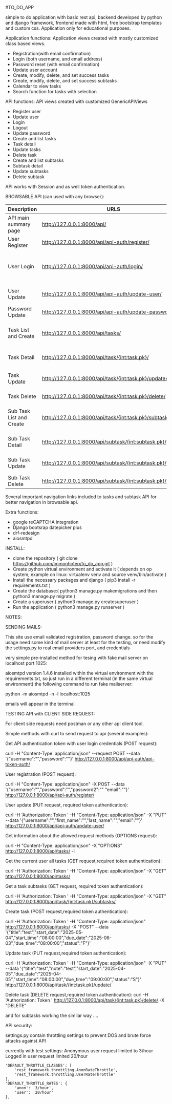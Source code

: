 #TO_DO_APP

simple to do application with basic rest api, backend developed by python and django framework, frontend made with html, free bootstrap templates and custom css.
Application only for educational purposes.

Application functions:
Application views created with mostly customized class based views. 

- Registration(with email confirmation)
- Login (both username, and email address)
- Password reset (with email confirmation)
- Update user account
- Create, modify, delete, and set success tasks
- Create, modify, delete, and set success subtasks
- Calendar to view tasks
- Search function for tasks with selection

API functions:
API views created with customized GenericAPIViews

- Register user
- Update user
- Login 
- Logout
- Update password
- Create and list tasks
- Task detail
- Update tasks
- Delete task
- Create and list subtasks
- Subtask detail
- Update subtasks
- Delete subtask

API works with Session and as well token authentication.

BROWSABLE API (can used with any browser):

| Description              | URLS                                                       | METHODS                       |
| ------------------------ | ---------------------------------------------------------- | ----------------------------- |                                            
| API main summary page    | http://127.0.0.1:8000/api/                                 | OPTIONS, GET                  | 
| User Register            | http://127.0.0.1:8000/api/api-auth/register/               | POST, OPTIONS                 |           
| User Login               | http://127.0.0.1:8000/api/api-auth/login/                  | GET, POST, PUT, HEAD, OPTIONS |       
| User Update              | http://127.0.0.1:8000/api/api-auth/update-user/            | GET, PUT, HEAD, OPTIONS       | 
| Password Update          | http://127.0.0.1:8000/api/api-auth/update-password/        | PUT, OPTIONS                  |
| Task List and Create     | http://127.0.0.1:8000/api/tasks/                           | GET, POST, HEAD, OPTIONS      |
| Task Detail              | http://127.0.0.1:8000/api/task/{int:task.pk}/              | GET, HEAD, OPTIONS            |
| Task Update              | http://127.0.0.1:8000/api/task/{int:task.pk}/update/       | GET, PUT, HEAD, OPTIONS       |
| Task Delete              | http://127.0.0.1:8000/api/task/{int:task.pk}/delete/       | DELETE, OPTIONS               |
| Sub Task List and Create | http://127.0.0.1:8000/api/task/{int:task.pk}/subtasks/     | GET, POST, HEAD, OPTIONS      |
| Sub Task Detail          | http://127.0.0.1:8000/api/subtask/{int:subtask.pk}/        | GET, HEAD, OPTIONS            |
| Sub Task Update          | http://127.0.0.1:8000/api/subtask/{int:subtask.pk}/update/ | GET, PUT, HEAD, OPTIONS       |
| Sub Task Delete          | http://127.0.0.1:8000/api/subtask/{int:subtask.pk}/delete/ | DELETE, OPTIONS               |



Several important navigation links included to tasks and subtask API for better navigation in browsable api.


Extra functions:

- google reCAPTCHA integration
- Django bootsrap datepicker plus
- drf-redesign
- aiosmtpd


INSTALL:
- clone the repository ( git clone https://github.com/immonhotep/to_do_app.git )
- Create python virtual environment and activate it ( depends on op system, example on linux: virtualenv venv  and source venv/bin/activate )
- Install the necessary packages and django  ( pip3 install -r requirements.txt )
- Create the database:( python3 manage.py makemigrations and then python3 manage.py migrate )
- Create a superuser ( python3 manage.py createsuperuser )
- Run the application ( python3 manage.py runserver )


NOTES:

SENDING MAILS:

This site use email validated registration, password change.
so for the usage need some kind of mail server at least for the testing, or need modify the settings.py to real email providers port, and credentials

very simple pre-installed method for tesing with fake mail server on localhost port 1025:

aiosmtpd version 1.4.6 installed within the virtual environment with the requirements.txt, so just run in a different terminal (in the same virtual environment) the following command to run fake mailserver:

python -m aiosmtpd -n -l localhost:1025

emails will appear in the terminal


TESTING API with CLIENT SIDE REQUEST: 

For client side requests need postman or any other api client tool. 


Simple methods with curl to send request to api (several examples):

Get API authentication token with user login credentials (POST request):

curl -H "Content-Type: application/json" --request POST --data '{"username":"<username>","password":"<password>"}' http://127.0.0.1:8000/api/api-auth/api-token-auth/


User registration (POST request):

curl -H "Content-Type: application/json" -X POST --data '{"username":"<username>","password":"<password1>","password2":"<password2>" "email":"<email>"}' http://127.0.0.1:8000/api/api-auth/register/


User update (PUT request, required token authentication):

curl  -H 'Authorization: Token <token>' -H "Content-Type: application/json"  -X "PUT" --data '{"username":"<username>","first_name":"<first name>","last_name":"<last name>","email":"<email>"}' http://127.0.0.1:8000/api/api-auth/update-user/

Get information about the allowed request methods (OPTIONS request):

curl   -H "Content-Type: application/json"  -X "OPTIONS" http://127.0.0.1:8000/api/tasks/ -i

Get the current user all tasks (GET request,required token authentication):

curl  -H 'Authorization: Token <token>' -H "Content-Type: application/json"  -X "GET" http://127.0.0.1:8000/api/tasks/

Get a  task subtasks (GET request, required token authentication):

curl  -H 'Authorization: Token <token>' -H "Content-Type: application/json"  -X "GET" http://127.0.0.1:8000/api/task/{int:task.pk}/subtasks/

Create task (POST request,required token authentication):

curl  -H 'Authorization: Token <token>' -H "Content-Type: application/json" http://127.0.0.1:8000/api/tasks/ -X "POST" --data '{"title":"test","start_date":"2025-05-04","start_time":"08:00:00","due_date":"2025-06-03","due_time":"08:00:00","status":"F"}'

Update task (PUT request,required token authentication):

curl  -H 'Authorization: Token <token>' -H "Content-Type: application/json"  -X "PUT" --data '{"title":"test","note":"test","start_date":"2025-04-05","due_date":"2025-04-05","start_time":"08:00:00","due_time":"09:00:00","status":"S"}' http://127.0.0.1:8000/api/task/{int:task.pk}/update/

Delete task (DELETE request,required token authentication):
curl  -H 'Authorization: Token <token>' http://127.0.0.1:8000/api/task/{int:task.pk}/delete/  -X "DELETE"



and for subtasks working the similar way ....



API security:

settings.py contain throttling settings to prevent DOS and brute force attacks against API

currently with test settings:
Anonymous user request limited to 3/hour
Logged in user request limited 20/hour

    'DEFAULT_THROTTLE_CLASSES': [
        'rest_framework.throttling.AnonRateThrottle',
        'rest_framework.throttling.UserRateThrottle'
    ],
    'DEFAULT_THROTTLE_RATES': {
        'anon': '3/hour',
        'user': '20/hour'
    },


